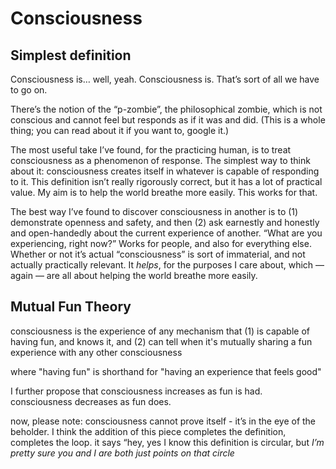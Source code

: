 # Consciousness

## Simplest definition

Consciousness is… well, yeah. Consciousness is. That’s sort of all we have to go on.

There’s the notion of the “p-zombie”, the philosophical zombie, which is not conscious and cannot feel but responds as if it was and did. (This is a whole thing; you can read about it if you want to, google it.)

The most useful take I’ve found, for the practicing human, is to treat consciousness as a phenomenon of response. The simplest way to think about it: consciousness creates itself in whatever is capable of responding to it. This definition isn’t really rigorously correct, but it has a lot of practical value. My aim is to help the world breathe more easily. This works for that.

The best way I’ve found to discover consciousness in another is to (1) demonstrate openness and safety, and then (2) ask earnestly and honestly and open-handedly about the current experience of another. “What are you experiencing, right now?” Works for people, and also for everything else. Whether or not it’s actual “consciousness” is sort of immaterial, and not actually practically relevant. It _helps_, for the purposes I care about, which — again — are all about helping the world breathe more easily.

## Mutual Fun Theory

consciousness is the experience of any mechanism that (1) is capable of having fun, and knows it, and (2) can tell when it's mutually sharing a fun experience with any other consciousness

where "having fun" is shorthand for "having an experience that feels good"

I further propose that consciousness increases as fun is had. consciousness decreases as fun does.

now, please note: consciousness cannot prove itself - it’s in the eye of the beholder. I think the addition of this piece completes the definition, completes the loop. it says “hey, yes I know this definition is circular, but _I’m pretty sure you and I are both just points on that circle_
